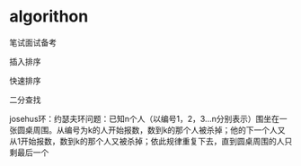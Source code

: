 # algorithon
笔试面试备考

插入排序

快速排序

二分查找

josehus环：约瑟夫环问题：已知n个人（以编号1，2，3...n分别表示）围坐在一张圆桌周围。从编号为k的人开始报数，数到k的那个人被杀掉；他的下一个人又从1开始报数，数到k的那个人又被杀掉；依此规律重复下去，直到圆桌周围的人只剩最后一个

